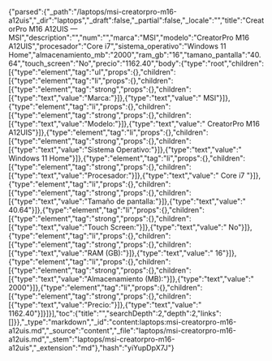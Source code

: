 {"parsed":{"_path":"/laptops/msi-creatorpro-m16-a12uis","_dir":"laptops","_draft":false,"_partial":false,"_locale":"","title":"CreatorPro M16 A12UIS — MSI","description":"","num":"","marca":"MSI","modelo":"CreatorPro M16 A12UIS","procesador":"Core i7","sistema_operativo":"Windows 11 Home","almacenamiento_mb":"2000","ram_gb":"16","tamano_pantalla":"40.64","touch_screen":"No","precio":"1162.40","body":{"type":"root","children":[{"type":"element","tag":"ul","props":{},"children":[{"type":"element","tag":"li","props":{},"children":[{"type":"element","tag":"strong","props":{},"children":[{"type":"text","value":"Marca:"}]},{"type":"text","value":" MSI"}]},{"type":"element","tag":"li","props":{},"children":[{"type":"element","tag":"strong","props":{},"children":[{"type":"text","value":"Modelo:"}]},{"type":"text","value":" CreatorPro M16 A12UIS"}]},{"type":"element","tag":"li","props":{},"children":[{"type":"element","tag":"strong","props":{},"children":[{"type":"text","value":"Sistema Operativo:"}]},{"type":"text","value":" Windows 11 Home"}]},{"type":"element","tag":"li","props":{},"children":[{"type":"element","tag":"strong","props":{},"children":[{"type":"text","value":"Procesador:"}]},{"type":"text","value":" Core i7 "}]},{"type":"element","tag":"li","props":{},"children":[{"type":"element","tag":"strong","props":{},"children":[{"type":"text","value":"Tamaño de pantalla:"}]},{"type":"text","value":" 40.64"}]},{"type":"element","tag":"li","props":{},"children":[{"type":"element","tag":"strong","props":{},"children":[{"type":"text","value":"Touch Screen:"}]},{"type":"text","value":" No"}]},{"type":"element","tag":"li","props":{},"children":[{"type":"element","tag":"strong","props":{},"children":[{"type":"text","value":"RAM (GB):"}]},{"type":"text","value":" 16"}]},{"type":"element","tag":"li","props":{},"children":[{"type":"element","tag":"strong","props":{},"children":[{"type":"text","value":"Almacenamiento (MB):"}]},{"type":"text","value":" 2000"}]},{"type":"element","tag":"li","props":{},"children":[{"type":"element","tag":"strong","props":{},"children":[{"type":"text","value":"Precio:"}]},{"type":"text","value":" 1162.40"}]}]}],"toc":{"title":"","searchDepth":2,"depth":2,"links":[]}},"_type":"markdown","_id":"content:laptops:msi-creatorpro-m16-a12uis.md","_source":"content","_file":"laptops/msi-creatorpro-m16-a12uis.md","_stem":"laptops/msi-creatorpro-m16-a12uis","_extension":"md"},"hash":"yiYupDpX7J"}